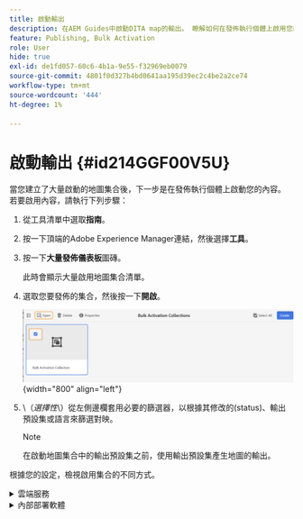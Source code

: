 ```yaml
---
title: 啟動輸出
description: 在AEM Guides中啟動DITA map的輸出。 瞭解如何在發佈執行個體上啟用您的內容。
feature: Publishing, Bulk Activation
role: User
hide: true
exl-id: de1fd057-60c6-4b1a-9e55-f32969eb0079
source-git-commit: 4801f0d327b4bd0641aa195d39ec2c4be2a2ce74
workflow-type: tm+mt
source-wordcount: '444'
ht-degree: 1%

---
```


# 啟動輸出 {#id214GGF00V5U}

當您建立了大量啟動的地圖集合後，下一步是在發佈執行個體上啟動您的內容。 若要啟用內容，請執行下列步驟：

1. 從工具清單中選取&#x200B;**指南**。

1. 按一下頂端的Adobe Experience Manager連結，然後選擇&#x200B;**工具**。

1. 按一下&#x200B;**大量發佈儀表板**&#x200B;圖磚。

   此時會顯示大量啟用地圖集合清單。

1. 選取您要發佈的集合，然後按一下&#x200B;**開啟**。

   ![](images/bulk-activation-collection-open.png){width="800" align="left"}

1. \（*選擇性*\）從左側邊欄套用必要的篩選器，以根據其修改的\(status\)、輸出預設集或語言來篩選對映。

   >[!NOTE]
   >
   >在啟動地圖集合中的輸出預設集之前，使用輸出預設集產生地圖的輸出。


根據您的設定，檢視啟用集合的不同方式。

<details>
<summary> 雲端服務 </summary>

在雲端服務上![大量集合 — 發佈](images/bulk-activation-collection-quick-publish-CS.png){width="650" align="left"}

您可以啟動輸出至&#x200B;**預覽**&#x200B;或&#x200B;**發佈**&#x200B;執行個體。

**預覽**

* 若要啟用選取的地圖的輸出，請選取預先產生的地圖輸出，然後選取&#x200B;**發佈至** > **預覽**。
* 若要啟用所有DITA map及其設定之預設集的輸出，請選取&#x200B;**Map**&#x200B;欄旁的核取方塊，然後選取&#x200B;**發佈至** > **發佈**。


**發佈**

* 若要啟用選取的地圖的輸出，請選取預先產生的地圖輸出，然後選取&#x200B;**發佈至** > **發佈**。

* 若要啟動所有DITA map及其設定之預設集的輸出，請選取Map （欄）旁的核取方塊，然後選取&#x200B;**發佈至** > **發佈**。


>[!NOTE]
> 
> 只有在您為地圖產生輸出時，才會啟用地圖輸出的核取方塊。

將地圖輸出排入發佈佇列時，會顯示成功訊息。

一旦為所選對映檔案啟動輸出後，稽核歷史記錄標籤即會更新，並且最新啟動的輸出會顯示在最上方。 **已發佈**&#x200B;欄已更新為發佈日期和時間。

</details>

<details>    
<summary>  內部部署軟體 </summary>


執行下列任一項作業：

* 若要啟動選取的地圖的輸出，請選取預先產生的地圖輸出，並選取&#x200B;**快速發佈**。
* 若要啟動所有DITA map及其設定之預設集的輸出，請選取Map （欄）旁的核取方塊，然後選取&#x200B;**快速發佈。**
  ![大量集合 — 發佈](images/bulk-activation-collection-quick-publish.png){width="650" align="left"}

  >[!NOTE]
  > 
  >只有在您為地圖產生輸出時，才會啟用地圖輸出的核取方塊。


將地圖輸出排入發佈佇列時，會顯示成功訊息。

一旦為所選對映檔案啟動輸出後，稽核歷史記錄標籤即會更新，並且最新啟動的輸出會顯示在最上方。 **已發佈**&#x200B;欄已更新為發佈日期和時間。

**父級主題： &#x200B;** [大量啟用已發佈的內容](conf-bulk-activation.md)
